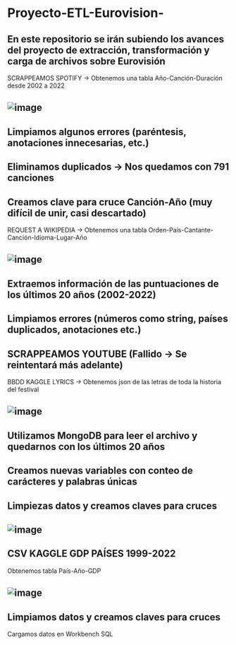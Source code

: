 # Proyecto-ETL-Eurovision-
En este repositorio se irán subiendo los avances del proyecto de extracción, transformación y carga de archivos sobre Eurovisión
--------------------------------------------------------------------------------------------------------------------------------------------------------------------
SCRAPPEAMOS SPOTIFY -> Obtenemos una tabla Año-Canción-Duración desde 2002 a 2022

![image](https://user-images.githubusercontent.com/109532909/188490210-7c9f05ba-4322-4e58-ae0d-59de99b0c9f7.png)
--------------------------------------------------------------------------------------------------------------------------------------------------------------------
Limpiamos algunos errores (paréntesis, anotaciones innecesarias, etc.)
--------------------------------------------------------------------------------------------------------------------------------------------------------------------
Eliminamos duplicados -> Nos quedamos con 791 canciones
--------------------------------------------------------------------------------------------------------------------------------------------------------------------
Creamos clave para cruce Canción-Año (muy difícil de unir, casi descartado)
--------------------------------------------------------------------------------------------------------------------------------------------------------------------

REQUEST A WIKIPEDIA -> Obtenemos una tabla Orden-País-Cantante-Canción-Idioma-Lugar-Año

![image](https://user-images.githubusercontent.com/109532909/188490665-a6142d68-4fb1-4893-b284-dee78ebf2109.png)
--------------------------------------------------------------------------------------------------------------------------------------------------------------------
Extraemos información de las puntuaciones de los últimos 20 años (2002-2022)
--------------------------------------------------------------------------------------------------------------------------------------------------------------------
Limpiamos errores (números como string, países duplicados, anotaciones etc.)
--------------------------------------------------------------------------------------------------------------------------------------------------------------------
SCRAPPEAMOS YOUTUBE (Fallido -> Se reintentará más adelante)
--------------------------------------------------------------------------------------------------------------------------------------------------------------------
BBDD KAGGLE LYRICS -> Obtenemos json de las letras de toda la historia del festival

![image](https://user-images.githubusercontent.com/109532909/188491630-a944208f-cf93-4d28-a01e-3b76dbcb9263.png)
--------------------------------------------------------------------------------------------------------------------------------------------------------------------
Utilizamos MongoDB para leer el archivo y quedarnos con los últimos 20 años
--------------------------------------------------------------------------------------------------------------------------------------------------------------------
Creamos nuevas variables con conteo de carácteres y palabras únicas
--------------------------------------------------------------------------------------------------------------------------------------------------------------------
Limpiezas datos y creamos claves para cruces
--------------------------------------------------------------------------------------------------------------------------------------------------------------------
![image](https://user-images.githubusercontent.com/109532909/188493802-2ce82f1b-49df-47d3-b82e-889d8fbc85f9.png)
--------------------------------------------------------------------------------------------------------------------------------------------------------------------
CSV KAGGLE GDP PAÍSES 1999-2022
--------------------------------------------------------------------------------------------------------------------------------------------------------------------
Obtenemos tabla País-Año-GDP

![image](https://user-images.githubusercontent.com/109532909/188494239-87b95486-669a-4dca-be97-3639c0553050.png)
--------------------------------------------------------------------------------------------------------------------------------------------------------------------
Limpiamos datos y creamos claves para cruces
--------------------------------------------------------------------------------------------------------------------------------------------------------------------
Cargamos datos en Workbench SQL
